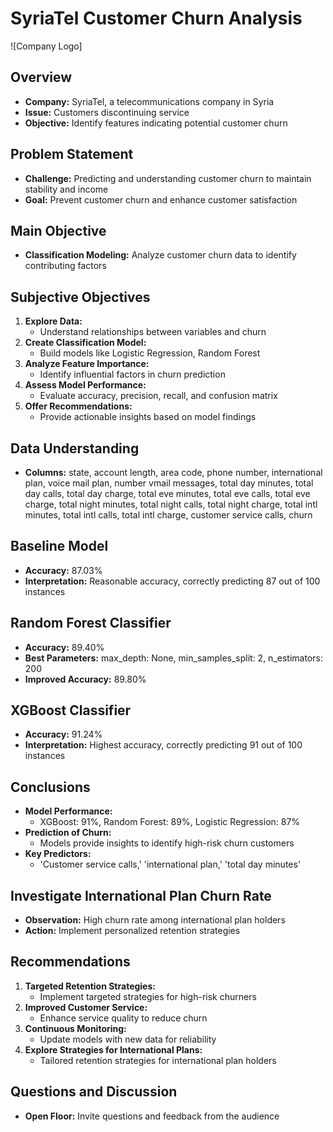 # SyriaTel Customer Churn Analysis

![Company Logo]

## Overview
- **Company:** SyriaTel, a telecommunications company in Syria
- **Issue:** Customers discontinuing service
- **Objective:** Identify features indicating potential customer churn

## Problem Statement
- **Challenge:** Predicting and understanding customer churn to maintain stability and income
- **Goal:** Prevent customer churn and enhance customer satisfaction

## Main Objective
- **Classification Modeling:** Analyze customer churn data to identify contributing factors

## Subjective Objectives
1. **Explore Data:**
   - Understand relationships between variables and churn
2. **Create Classification Model:**
   - Build models like Logistic Regression, Random Forest
3. **Analyze Feature Importance:**
   - Identify influential factors in churn prediction
4. **Assess Model Performance:**
   - Evaluate accuracy, precision, recall, and confusion matrix
5. **Offer Recommendations:**
   - Provide actionable insights based on model findings

## Data Understanding
- **Columns:** state, account length, area code, phone number, international plan, voice mail plan, number vmail messages, total day minutes, total day calls, total day charge, total eve minutes, total eve calls, total eve charge, total night minutes, total night calls, total night charge, total intl minutes, total intl calls, total intl charge, customer service calls, churn

## Baseline Model
- **Accuracy:** 87.03%
- **Interpretation:** Reasonable accuracy, correctly predicting 87 out of 100 instances

## Random Forest Classifier
- **Accuracy:** 89.40%
- **Best Parameters:** max_depth: None, min_samples_split: 2, n_estimators: 200
- **Improved Accuracy:** 89.80%

## XGBoost Classifier
- **Accuracy:** 91.24%
- **Interpretation:** Highest accuracy, correctly predicting 91 out of 100 instances

## Conclusions
- **Model Performance:** 
  - XGBoost: 91%, Random Forest: 89%, Logistic Regression: 87%
- **Prediction of Churn:** 
  - Models provide insights to identify high-risk churn customers
- **Key Predictors:**
  - 'Customer service calls,' 'international plan,' 'total day minutes'

## Investigate International Plan Churn Rate
- **Observation:** High churn rate among international plan holders
- **Action:** Implement personalized retention strategies

## Recommendations
1. **Targeted Retention Strategies:**
   - Implement targeted strategies for high-risk churners
2. **Improved Customer Service:**
   - Enhance service quality to reduce churn
3. **Continuous Monitoring:**
   - Update models with new data for reliability
4. **Explore Strategies for International Plans:**
   - Tailored retention strategies for international plan holders

## Questions and Discussion
- **Open Floor:** Invite questions and feedback from the audience
